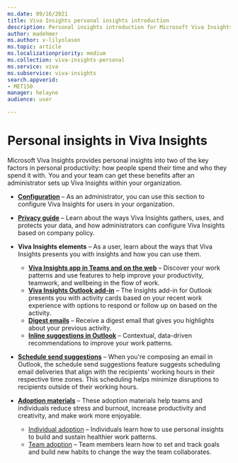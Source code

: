 ```yaml
---
ms.date: 09/16/2021
title: Viva Insights personal insights introduction
description: Personal insights introduction for Microsoft Viva Insights 
author: madehmer
ms.author: v-lilyolason
ms.topic: article
ms.localizationpriority: medium 
ms.collection: viva-insights-personal 
ms.service: viva 
ms.subservice: viva-insights 
search.appverid: 
- MET150 
manager: helayne
audience: user

---
```


# Personal insights in Viva Insights

Microsoft Viva Insights provides personal insights into two of the key factors in personal productivity: how people spend their time and who they spend it with. You and your team can get these benefits after an administrator sets up Viva Insights within your organization.

* [**Configuration**](../personal/setup/configure.md) &ndash; As an administrator, you can use this section to configure Viva Insights for users in your organization.

* [**Privacy guide**](../personal/overview/privacy-guide-users.md) &ndash; Learn about the ways Viva Insights gathers, uses, and protects your data, and how administrators can configure Viva Insights based on company policy.
  
* **Viva Insights elements** &ndash; As a user, learn about the ways that Viva Insights presents you with insights and how you can use them.
  * [**Viva Insights app in Teams and on the web**](../personal/teams/viva-insights-home.md) &ndash; Discover your work patterns and use features to help improve your productivity, teamwork, and wellbeing in the flow of work.
  * [**Viva Insights Outlook add-in**](../personal/use/add-in.md) &ndash; The Insights add-in for Outlook presents you with activity cards based on your recent work experience with options to respond or follow up on based on the activity.
  * [**Digest emails**](../personal/use/email-digests-3.md) &ndash; Receive a digest email that gives you highlights about your previous activity.
  * [**Inline suggestions in Outlook**](../personal/use/mya-notifications.md) &ndash; Contextual, data-driven recommendations to improve your work patterns.
* [**Schedule send suggestions**](../personal/use/schedule-send.md) &ndash; When you're composing an email in Outlook, the schedule send suggestions feature suggests scheduling email deliveries that align with the recipients' working hours in their respective time zones. This scheduling helps minimize disruptions to recipients outside of their working hours.
* [**Adoption materials**](../personal/use/MyA-Adoption/Adopt-myanalytics.md) &ndash; These adoption materials help teams and individuals reduce stress and burnout, increase productivity and creativity, and make work more enjoyable.

  * [Individual adoption](../personal/use/MyA-Adoption/Indiv-adopt-get-started.md) &ndash; Individuals learn how to use personal insights to build and sustain healthier work patterns.
  * [Team adoption](../personal/use/MyA-Adoption/Team-adopt-intro.md) &ndash; Team members learn how to set and track goals and build new habits to change the way the team collaborates.


